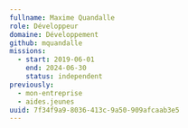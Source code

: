 ```yaml
---
fullname: Maxime Quandalle
role: Développeur
domaine: Développement
github: mquandalle
missions:
  - start: 2019-06-01
    end: 2024-06-30
    status: independent
previously:
  - mon-entreprise
  - aides.jeunes
uuid: 7f34f9a9-8036-413c-9a50-909afcaab3e5
---
```

